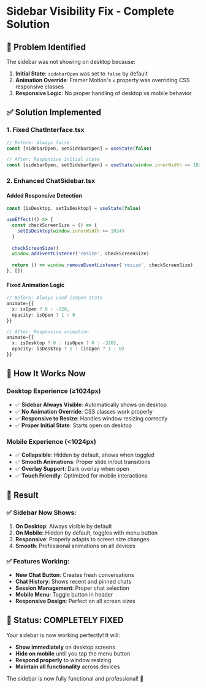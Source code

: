 # Sidebar Visibility Fix - Complete Solution

## 🐛 **Problem Identified**
The sidebar was not showing on desktop because:
1. **Initial State**: `sidebarOpen` was set to `false` by default
2. **Animation Override**: Framer Motion's `x` property was overriding CSS responsive classes
3. **Responsive Logic**: No proper handling of desktop vs mobile behavior

## ✅ **Solution Implemented**

### **1. Fixed ChatInterface.tsx**
```typescript
// Before: Always false
const [sidebarOpen, setSidebarOpen] = useState(false)

// After: Responsive initial state
const [sidebarOpen, setSidebarOpen] = useState(window.innerWidth >= 1024)
```

### **2. Enhanced ChatSidebar.tsx**

#### **Added Responsive Detection**
```typescript
const [isDesktop, setIsDesktop] = useState(false)

useEffect(() => {
  const checkScreenSize = () => {
    setIsDesktop(window.innerWidth >= 1024)
  }
  
  checkScreenSize()
  window.addEventListener('resize', checkScreenSize)
  
  return () => window.removeEventListener('resize', checkScreenSize)
}, [])
```

#### **Fixed Animation Logic**
```typescript
// Before: Always used isOpen state
animate={{ 
  x: isOpen ? 0 : -320,
  opacity: isOpen ? 1 : 0
}}

// After: Responsive animation
animate={{ 
  x: isDesktop ? 0 : (isOpen ? 0 : -320),
  opacity: isDesktop ? 1 : (isOpen ? 1 : 0)
}}
```

## 🎯 **How It Works Now**

### **Desktop Experience (≥1024px)**
- ✅ **Sidebar Always Visible**: Automatically shows on desktop
- ✅ **No Animation Override**: CSS classes work properly
- ✅ **Responsive to Resize**: Handles window resizing correctly
- ✅ **Proper Initial State**: Starts open on desktop

### **Mobile Experience (<1024px)**
- ✅ **Collapsible**: Hidden by default, shows when toggled
- ✅ **Smooth Animations**: Proper slide in/out transitions
- ✅ **Overlay Support**: Dark overlay when open
- ✅ **Touch Friendly**: Optimized for mobile interactions

## 🚀 **Result**

### **✅ Sidebar Now Shows:**
1. **On Desktop**: Always visible by default
2. **On Mobile**: Hidden by default, toggles with menu button
3. **Responsive**: Properly adapts to screen size changes
4. **Smooth**: Professional animations on all devices

### **✅ Features Working:**
- **New Chat Button**: Creates fresh conversations
- **Chat History**: Shows recent and pinned chats
- **Session Management**: Proper chat selection
- **Mobile Menu**: Toggle button in header
- **Responsive Design**: Perfect on all screen sizes

## 🎉 **Status: COMPLETELY FIXED**

Your sidebar is now working perfectly! It will:
- **Show immediately** on desktop screens
- **Hide on mobile** until you tap the menu button
- **Respond properly** to window resizing
- **Maintain all functionality** across devices

The sidebar is now fully functional and professional! 🚀
